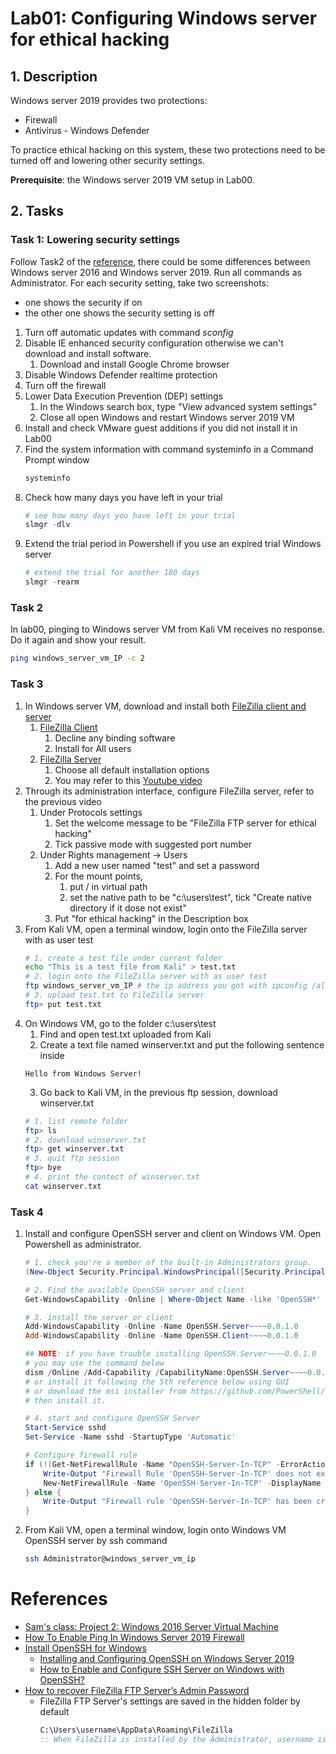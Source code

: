 # Lab01: Configuring Windows server for ethical hacking

## 1. Description
Windows server 2019 provides two protections:

* Firewall
* Antivirus - Windows Defender

To practice ethical hacking on this system, these two protections need to be turned off and lowering other security settings. 

**Prerequisite**: the Windows server 2019 VM setup in Lab00.

## 2. Tasks
### Task 1: Lowering security settings
Follow Task2 of the [reference](https://samsclass.info/123/proj10/123p2win.htm), there could be some differences between Windows server 2016 and Windows server 2019. Run all commands as Administrator. For each security setting, take two screenshots:
* one shows the security if on
* the other one shows the security setting is off

1. Turn off automatic updates with command *sconfig*
2. Disable IE enhanced security configuration otherwise we can't download and install software.
   1. Download and install Google Chrome browser
3. Disable Windows Defender realtime protection
4. Turn off the firewall
5. Lower Data Execution Prevention (DEP) settings
   1. In the Windows search box, type "View advanced system settings"
   2. Close all open Windows and restart Windows server 2019 VM
6. Install and check VMware guest additions if you did not install it in Lab00
7. Find the system information with command systeminfo in a Command Prompt window
    ```cmd
    systeminfo
    ```
8. Check how many days you have left in your trial
    ```powershell
    # see how many days you have left in your trial
    slmgr -dlv
    ```
9. Extend the trial period in Powershell if you use an expired trial Windows server
    ```powershell
    # extend the trial for another 180 days
    slmgr -rearm
    ```    

### Task 2
In lab00, pinging to Windows server VM from Kali VM receives no response.
Do it again and show your result.

```bash
ping windows_server_vm_IP -c 2
```

### Task 3
1. In Windows server VM, download and install both [FileZilla client and server](https://filezilla-project.org/)
   1. [FileZilla Client](https://wiki.filezilla-project.org/Client_Installation)
      1. Decline any binding software
      2. Install for All users
   2. [FileZilla Server](https://wiki.filezilla-project.org/FileZilla_FTP_Server)
      1. Choose all default installation options
      2. You may refer to this [Youtube video](https://youtu.be/XXLnkeNjdCo)
2. Through its administration interface, configure FileZilla server, refer to the previous video
   1. Under Protocols settings
      1. Set the welcome message to be "FileZilla FTP server for ethical hacking"
      2. Tick passive mode with suggested port number
   2. Under Rights management -> Users
      1. Add a new user named "test" and set a password
      2. For the mount points, 
         1. put / in virtual path
         2. set the native path to be "c:\users\test", tick "Create native directory if it dose not exist"
      3. Put "for ethical hacking" in the Description box
3. From Kali VM, open a terminal window, login onto the FileZilla server with as user test
    ```bash
    # 1. create a test file under current folder
    echo "This is a test file from Kali" > test.txt
    # 2. login onto the FileZilla server with as user test
    ftp windows_server_vm_IP # the ip address you got with ipconfig /all in Windows VM)
    # 3. upload test.txt to FileZilla server
    ftp> put test.txt
    ```
4. On Windows VM, go to the folder c:\users\test
   1. Find and open test.txt uploaded from Kali
   2. Create a text file named winserver.txt and put the following sentence inside
    ```
    Hello from Windows Server!
    ```
   3. Go back to Kali VM, in the previous ftp session, download winserver.txt
    ```bash
    # 1. list remote folder
    ftp> ls
    # 2. download winserver.txt
    ftp> get winserver.txt
    # 3. quit ftp session
    ftp> bye
    # 4. print the contect of winserver.txt
    cat winserver.txt
    ```
### Task 4
1. Install and configure OpenSSH server and client on Windows VM. Open Powershell as administrator.
    ```powershell
    # 1. check you're a member of the built-in Administrators group.
    (New-Object Security.Principal.WindowsPrincipal([Security.Principal.WindowsIdentity]::GetCurrent())).IsInRole([Security.Principal.WindowsBuiltInRole]::Administrator)

    # 2. Find the available OpenSSH server and client
    Get-WindowsCapability -Online | Where-Object Name -like 'OpenSSH*'

    # 3. install the server or client
    Add-WindowsCapability -Online -Name OpenSSH.Server~~~~0.0.1.0
    Add-WindowsCapability -Online -Name OpenSSH.Client~~~~0.0.1.0

    ## NOTE: if you have trouble installing OpenSSH.Server~~~~0.0.1.0
    # you may use the command below
    dism /Online /Add-Capability /CapabilityName:OpenSSH.Server~~~~0.0.1.0
    # or install it following the 5th reference below using GUI
    # or download the msi installer from https://github.com/PowerShell/Win32-OpenSSH
    # then install it.

    # 4. start and configure OpenSSH Server
    Start-Service sshd
    Set-Service -Name sshd -StartupType 'Automatic'

    # Configure firewall rule
    if (!(Get-NetFirewallRule -Name "OpenSSH-Server-In-TCP" -ErrorAction SilentlyContinue | Select-Object Name, Enabled)) {
        Write-Output "Firewall Rule 'OpenSSH-Server-In-TCP' does not exist, creating it..."
        New-NetFirewallRule -Name 'OpenSSH-Server-In-TCP' -DisplayName 'OpenSSH Server (sshd)' -Enabled True -Direction Inbound -Protocol TCP -Action Allow -LocalPort 22
    } else {
        Write-Output "Firewall rule 'OpenSSH-Server-In-TCP' has been created and exists."
    }
    ```
2. From Kali VM, open a terminal window, login onto Windows VM OpenSSH server by ssh command
    ```bash
    ssh Administrator@windows_server_vm_ip
    ```

# References
* [Sam's class: Project 2: Windows 2016 Server Virtual Machine](https://samsclass.info/123/proj10/123p2win.htm)
* [How To Enable Ping In Windows Server 2019 Firewall](https://www.rootusers.com/how-to-enable-ping-in-windows-server-2019-firewall/)
* [Install OpenSSH for Windows](https://learn.microsoft.com/en-us/windows-server/administration/openssh/openssh_install_firstuse?tabs=powershell)
  * [Installing and Configuring OpenSSH on Windows Server 2019](https://techcommunity.microsoft.com/t5/itops-talk-blog/installing-and-configuring-openssh-on-windows-server-2019/ba-p/309540)
  * [How to Enable and Configure SSH Server on Windows with OpenSSH?](https://woshub.com/connect-to-windows-via-ssh/)
* [How to recover FileZilla FTP Server’s Admin Password](https://www.how2shout.com/how-to/filezilla-server-admin-password-recovery.html)
  * FileZilla FTP Server's settings are saved in the hidden folder by default
    ```cmd
    C:\Users\username\AppData\Roaming\FileZilla
    :: When FileZilla is installed by the Administrator, username is Administrator
    ```